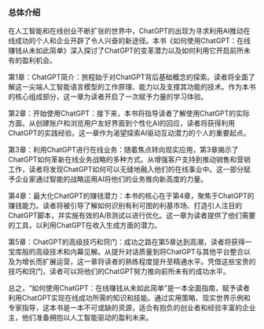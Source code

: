 ### 总体介绍

在人工智能和在线创业不断扩张的世界中，ChatGPT的出现为寻求利用AI推动在线成功的个人和企业开辟了令人兴奋的新途径。本书《如何使用ChatGPT：在线赚钱从未如此简单》深入探讨了ChatGPT的变革潜力以及如何利用它开启前所未有的盈利机会。

第1章：ChatGPT简介：旅程始于对ChatGPT背后基础概念的探索。读者将全面了解这一尖端人工智能语言模型的工作原理、能力以及支撑其功能的技术。作为本书的核心组成部分，这一章为读者开启了一次赋予力量的学习体验。

第2章：开始使用ChatGPT：接下来，本书将指导读者了解使用ChatGPT的实际方面。从创建账户和浏览用户友好界面到个性化AI的回应，读者将获得利用ChatGPT的实践经验。这一章作为渴望探索AI驱动互动潜力的个人的重要起点。

第3章：利用ChatGPT进行在线业务：随着焦点转向现实应用，第3章揭示了ChatGPT如何革新在线业务战略的多种方式。从增强客户支持到推动销售和营销工作，读者将发现ChatGPT如何可以无缝地融入他们的在线事业中。这一部分赋予企业家通过智能的战略运用AI将他们的业务推向新高度的力量。

第4章：最大化ChatGPT的赚钱潜力：本书的核心在于第4章，聚焦于ChatGPT的赚钱能力。读者将被引导了解如何识别有利可图的利基市场、打造引人注目的ChatGPT脚本，并实施有效的A/B测试以进行优化。这一章为读者提供了他们需要的工具，以利用ChatGPT在收入生成方面的潜力。

第5章：ChatGPT的高级技巧和窍门：成功之路在第5章达到高潮，读者将获得一宝库般的高级技术和内幕见解。从提升对话质量到将ChatGPT与其他平台整合以及为增长而扩展运营，这一章将读者的熟练程度提升至精通水平。凭借这些宝贵的技巧和窍门，读者可以将他们的ChatGPT努力推向前所未有的成功水平。

总之，“如何使用ChatGPT：在线赚钱从未如此简单”是一本全面指南，赋予读者利用ChatGPT实现在线成功所需的知识和技能。通过实用策略、现实世界示例和专家指导，这本书是一本不可或缺的资源，适合有抱负的创业者和经验丰富的企业主，他们准备拥抱以人工智能驱动的盈利未来。
